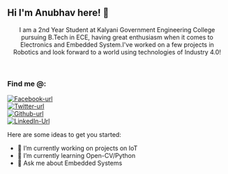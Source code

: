## Hi I'm Anubhav here! 👋
<p align="center">I am a 2nd Year Student at Kalyani Government Engineering College pursuing B.Tech in ECE, having great enthusiasm when it comes to Electronics and Embedded System.I've worked on a few projects in Robotics and look forward to a world using technologies of Industry 4.0!</p>
<br/>
<!--
**anubhav666/anubhav666** is a ✨ _special_ ✨ repository because its `README.md` (this file) appears on your GitHub profile.
-->

### Find me @:
<a href="https://www.facebook.com/anubhav.dutta.792"><img src="https://img.shields.io/twitter/url?color=blue&label=Facebook&logo=Facebook&logoColor=Blue&style=for-the-badge&url=https%3A%2F%2Fwww.facebook.com%2Fanubhav.dutta.792" alt="Facebook-url"></a></br>
<a href="https://twitter.com/AnubhavDutta6"><img src="https://img.shields.io/twitter/url?label=twitter&logo=twitter&logoColor=9cf&style=for-the-badge&url=https%3A%2F%2Ftwitter.com%2FAnubhavDutta6" alt="Twitter-url"></a></br>
<a href="https://github.com/anubhav666"><img src="https://img.shields.io/twitter/url?color=lightblue&label=github&logo=github&logoColor=white&style=for-the-badge&url=https%3A%2F%2Fgithub.com%2Fanubhav666" alt="Github-url"></a></br>
<a href="https://www.linkedin.com/in/anubhav-dutta-408368191/"><img src="https://img.shields.io/twitter/url?color=lightblue&label=LinkedIn&logo=LinkedIn&logoColor=lightblue&style=for-the-badge&url=https%3A%2F%2Fwww.linkedin.com%2Fin%2Fanubhav-dutta-408368191%2F" alt="LinkedIn-Url"></a></br>

Here are some ideas to get you started:

- 🔭 I’m currently working on projects on IoT 
- 🌱 I’m currently learning Open-CV/Python
- 💬 Ask me about Embedded Systems

